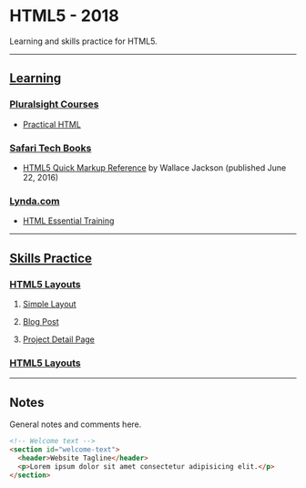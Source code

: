 # HTML5 - 2018

Learning and skills practice for HTML5.

---

## [Learning](learning)

### [Pluralsight Courses](learning/pluralsight)

  * [Practical HTML](learning/pluralsight/practical-html)

### [Safari Tech Books](learning/safari-tech-books)

  * [HTML5 Quick Markup Reference](learning/safari-tech-books/html5-quick-markup-reference) by Wallace Jackson (published June 22, 2016)

### [Lynda.com](learning/lynda)

  * [HTML Essential Training](learning/lynda/html-essential-training)

---

## [Skills Practice](skills-practice)

### [HTML5 Layouts](skills-practice/html5-layouts)

  1. [Simple Layout](skills-practice/html5-layouts/simple-layout.html)

  1. [Blog Post](skills-practice/html5-layouts/blog-post.html)

  1. [Project Detail Page](skills-practice/html5-layouts/project-detail.html)

### [HTML5 Layouts](skills-practice/html5-layouts)

---

## Notes

General notes and comments here.

```html
<!-- Welcome text -->
<section id="welcome-text">
  <header>Website Tagline</header>
  <p>Lorem ipsum dolor sit amet consectetur adipisicing elit.</p>
</section>
```
